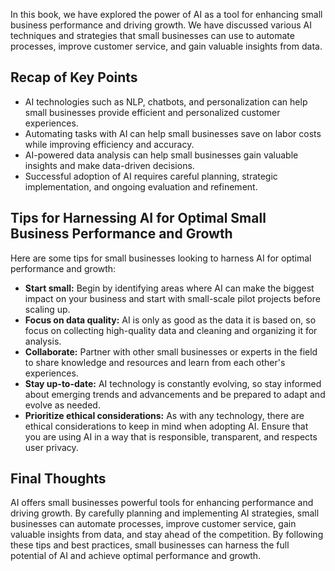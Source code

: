 

In this book, we have explored the power of AI as a tool for enhancing small business performance and driving growth. We have discussed various AI techniques and strategies that small businesses can use to automate processes, improve customer service, and gain valuable insights from data.

Recap of Key Points
-------------------

* AI technologies such as NLP, chatbots, and personalization can help small businesses provide efficient and personalized customer experiences.
* Automating tasks with AI can help small businesses save on labor costs while improving efficiency and accuracy.
* AI-powered data analysis can help small businesses gain valuable insights and make data-driven decisions.
* Successful adoption of AI requires careful planning, strategic implementation, and ongoing evaluation and refinement.

Tips for Harnessing AI for Optimal Small Business Performance and Growth
------------------------------------------------------------------------

Here are some tips for small businesses looking to harness AI for optimal performance and growth:

* **Start small:** Begin by identifying areas where AI can make the biggest impact on your business and start with small-scale pilot projects before scaling up.
* **Focus on data quality:** AI is only as good as the data it is based on, so focus on collecting high-quality data and cleaning and organizing it for analysis.
* **Collaborate:** Partner with other small businesses or experts in the field to share knowledge and resources and learn from each other's experiences.
* **Stay up-to-date:** AI technology is constantly evolving, so stay informed about emerging trends and advancements and be prepared to adapt and evolve as needed.
* **Prioritize ethical considerations:** As with any technology, there are ethical considerations to keep in mind when adopting AI. Ensure that you are using AI in a way that is responsible, transparent, and respects user privacy.

Final Thoughts
--------------

AI offers small businesses powerful tools for enhancing performance and driving growth. By carefully planning and implementing AI strategies, small businesses can automate processes, improve customer service, gain valuable insights from data, and stay ahead of the competition. By following these tips and best practices, small businesses can harness the full potential of AI and achieve optimal performance and growth.
